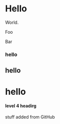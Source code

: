 # Hello

World. 



Foo

Bar



### hello 

## hello 

# hello

#### level 4 headirg

stuff added from GitHub

